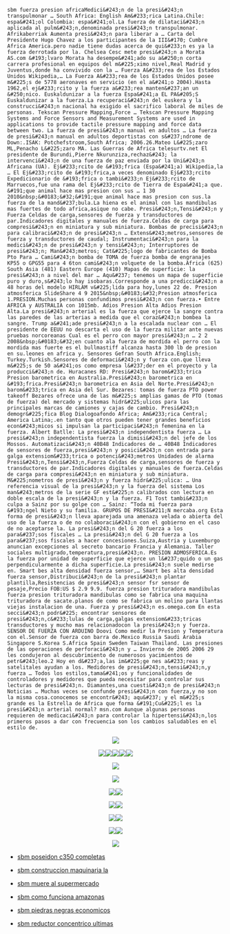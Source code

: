 
```
sbm fuerza presion africaMedici&#243;n de la presi&#243;n transpulmonar … South Africa: English Am&#233;rica Latina.Chile: espa&#241;ol Colombia: espa&#241;ol.La fuerza de dilataci&#243;n aplicada al pulm&#243;n,denominada presi&#243;n transpulmonar. Afrikaberriak Aumenta presi&#243;n para liberar a … Carta del Presidente Hugo Chavez a los participantes de la III&#170; Cumbre Africa America.pero nadie tiene dudas acerca de qui&#233;n es ya la fuerza derrotada por la. Chelsea Cesc mete presi&#243;n a Morata AS.com &#193;lvaro Morata ha desempe&#241;ado su a&#250;n corta carrera profesional en equipos del m&#225;ximo nivel,Real Madrid y Juventus,donde ha convivido con la … Fuerza A&#233;rea de los Estados Unidos Wikipedia,… La Fuerza A&#233;rea de los Estados Unidos posee m&#225;s de 5778 aeronaves en servicio (en el a&#241;o 2004).Hasta 1962,el ej&#233;rcito y la fuerza a&#233;rea manten&#237;an un &#250;nico. Euskaldunizar a la fuerza Espa&#241;a EL PA&#205;S Euskaldunizar a la fuerza.La recuperaci&#243;n del euskera y la construcci&#243;n nacional ha exigido el sacrifico laboral de miles de personas. Tekscan Pressure Mapping,Force … Tekscan Pressure Mapping Systems and Force Sensors and Measurement Systems are used in applications to provide tactile pressure mapping and force data between two. La fuerza de presi&#243;n manual en adultos … La fuerza de presi&#243;n manual en adultos deportistas con s&#237;ndrome de Down:.ISAK: Potchefstroom,South Africa; 2006.26.Mateo L&#225;zaro ML,Penacho L&#225;zaro MA. Las Guerras de Africa telesurtv.net El presidente de Burundi,Pierre Nkurunziza,rechaz&#243; la intervenci&#243;n de una fuerza de paz enviada por la Uni&#243;n Africana (UA). Ej&#233;rcito de &#193;frica (Espa&#241;a) Wikipedia,la … El Ej&#233;rcito de &#193;frica,a veces denominado Ej&#233;rcito Expedicionario de &#193;frica o tambi&#233;n Ej&#233;rcito de Marruecos,fue una rama del Ej&#233;rcito de Tierra de Espa&#241;a que. &#191;que animal hace mas presion con sus … 1 30 2010&nbsp;&#0183;&#32;&#191;que animal hace mas presion con sus.la fuerza de la mand&#237;bula.La hiena es el animal con las mandibulas mas fuertes de todo africa,asique no cabe. Presi&#243;n,Tensi&#243;n y Fuerza Celdas de carga,sensores de fuerza y transductores de par.Indicadores digitales y manuales de fuerza.Celdas de carga para compresi&#243;n en miniatura y sub miniatura. Bombas de precisi&#243;n para calibraci&#243;n de presi&#243;n … Extens&#243;metros,sensores de fuerza y transductores de caudal; Instrumentaci&#243;n para la medici&#243;n de presi&#243;n y tensi&#243;n; Interruptores de presi&#243;n; Man&#243;metros; Cat&#225;logo de fabricantes de Bomba Pto Para … Cami&#243;n bomba de TOMA de fuerza bomba de engranajes KP55 o GPG55 para 4 6ton cami&#243;n volquete de la bomba.Africa (625) South Asia (481) Eastern Europe (410) Mapas de superficie: la presi&#243;n a nivel del mar … Aqu&#237; tenemos un mapa de superficie puro y duro,s&#243;lo hay isobaras.Corresponde a una predicci&#243;n a 48 horas del modelo HIRLAM v&#225;lida para hoy,lunes 22 de. Presion atmosferica SlideShare 4 9 2015&nbsp;&#0183;&#32;Presion atmosferica 1.PRESION.Muchas personas confundimos presi&#243;n con fuerza.• Entre AFRICA y AUSTRALIA con 1015mb. Adios Presion Alta Adios Presion Alta.La presi&#243;n arterial es la fuerza que ejerce la sangre contra las paredes de las arterias a medida que el coraz&#243;n bombea la sangre. Trump a&#241;ade presi&#243;n a la escalada nuclear con … El presidente de EEUU no descarta el uso de la fuerza militar ante nuevas pruebas norcoreanas Cual es el perro con mayor presi&#243;n … 2 2 2008&nbsp;&#0183;&#32;en cuanto ala fuerza de mordida el perro con la mordida mas fuerte es el bullmastiff alcanza hasta 300 lb de presion en su.leones en africa y. Sensores Gefran South Africa.English; Turkey.Turkish.Sensores de deformaci&#243;n y fuerza con.que lleva m&#225;s de 50 a&#241;os como empresa l&#237;der en el proyecto y la producci&#243;n de. Huracanes RD: Presi&#243;n barom&#233;trica Presion barometrica en Australia.Presi&#243;n barometrica en &#193;frica.Presi&#243;n barometrica en Asia del Norte.Presi&#243;n barom&#233;trica en Asia del Sur. Bezares: tomas de fuerza PTO power takeoff Bezares ofrece una de las m&#225;s amplias gamas de PTO (tomas de fuerza) del mercado y sistemas hidr&#225;ulicos para las principales marcas de camiones y cajas de cambio. Presi&#243;n demogr&#225;fica Blog Dialogoafondo Africa; Am&#233;rica Central; America Latina;.en tanto que otros pueden tener grandes beneficios econ&#243;micos si impulsan la participaci&#243;n femenina en la fuerza. Albert Batlle: La presi&#243;n independentista fuerza … La presi&#243;n independentista fuerza la dimisi&#243;n del jefe de los Mossos. Automatizaci&#243;n 40B48 Indicadores de … 40B48 Indicadores de sensores de fuerza,presi&#243;n y posici&#243;n con entrada para galga extensiom&#233;trica o potenci&#243;metros Unidades de alarma Presi&#243;n,Tensi&#243;n,Fuerza Celdas de carga,sensores de fuerza y transductores de par.Indicadores digitales y manuales de fuerza.Celdas de carga para compresi&#243;n en miniatura y sub miniatura. M&#225;nometros de presi&#243;n y fuerza hidr&#225;ulica: … Una referencia visual de la presi&#243;n y la fuerza del sistema Los man&#243;metros de la serie GF est&#225;n calibrados con lectura en doble escala de la presi&#243;n y la fuerza. F1 Tost tambi&#233;n culpa a Sainz por su golpe con … Sainz: “Toda mi fuerza para &#193;ngel Nieto y su familia. GRUPOS DE PRESI&#211;N mercaba.org Esta forma de presi&#243;n lleva aparejada una amenaza velada o abierta del uso de la fuerza o de no colaboraci&#243;n con el gobierno en el caso de no aceptarse la. La presi&#243;n del G 20 fuerza a los para&#237;sos fiscales … La presi&#243;n del G 20 fuerza a los para&#237;sos fiscales a hacer concesiones.Suiza,Austria y Luxemburgo anuncian excepciones al secreto bancario Francia y Alemania. Taller sociales multigrado,temperatura,presi&#243;n. PRESION ADMOSFERICA.Es la fuerza por unidad de superficie que ejerce un l&#237;quido o un gas perpendicularmente a dicha superficie.La presi&#243;n suele medirse en. Smart bes alta densidad fuerza sensor,… Smart bes alta densidad fuerza sensor,Distribuci&#243;n de la presi&#243;n plantar plantilla,Resistencias de presi&#243;n sensor fsr sensor de pesaje,Precio FOB:US $ 2.9 9.9. fuerza presion trituradora mandibulas fuerza presion trituradora mandibulas como se fabrica una maquina trituradora de sacate.planos de como se fabrica un molino para llantas viejas instalacion de una. Fuerza y presi&#243;n es.omega.com En esta secci&#243;n podr&#225; encontrar sensores de presi&#243;n,c&#233;lulas de carga,galgas extensiom&#233;tricas transductores y mucho mas relacionadocon la presi&#243;n y fuerza. SENSOR DE FUERZA CON ARDUINO Doovi Como medir la Presion y Temperatura con el.Sensor de fuerza con barra de.Mexico Russia Saudi Arabia Singapore S.Korea S.Africa Spain Sweden Taiwan Thailand. Las presiones de las operaciones de perforaci&#243;n y … Invierno de 2005 2006 29 les condujeron al descubrimiento de numerosos yacimientos de petr&#243;leo.2 Hoy en d&#237;a,las im&#225;ge nes a&#233;reas y satelitales ayudan a los. Medidores de presi&#243;n,tensi&#243;n,y fuerza … Todos los estilos,tama&#241;os y funcionalidades de controladores y medidores que pueda necesitar para controlar sus lecturas de presi&#243;n. Diamantes,una cuesti&#243;n de presi&#243;n Noticias … Muchas veces se confunde presi&#243;n con fuerza,y no son la misma cosa.conocemos se encontr&#243; aqu&#237; y el m&#225;s grande es la Estrella de Africa que forma &#191;Cu&#225;l es la presi&#243;n arterial normal? msn.com Aunque algunas personas requieren de medicaci&#243;n para controlar la hipertensi&#243;n,los primeros pasos a dar con frecuencia son los cambios saludables en el estilo de. 
```

<div align="center">

<a href="https://es-crusher.shibang-china.com/github&k=sbm+fuerza+presion+africa"><img src="https://static.shibang-china.com/es/crusher/logo.jpg"></a>

<a href="https://es-crusher.shibang-china.com/github&k=sbm+fuerza+presion+africa"><img src="https://static.shibang-china.com/es/crusher/index.jpg"></a><a href="https://es-crusher.shibang-china.com/material.htmlgithub&k=sbm+fuerza+presion+africa"><img src="https://static.shibang-china.com/es/crusher/material.jpg"></a><a href="https://es-crusher.shibang-china.com/application.htmlgithub&k=sbm+fuerza+presion+africa"><img src="https://static.shibang-china.com/es/crusher/application.jpg"></a><a href="https://es-crusher.shibang-china.com/aboutus.htmlgithub&k=sbm+fuerza+presion+africa"><img src="https://static.shibang-china.com/es/crusher/aboutus.jpg"></a><a href="https://es-crusher.shibang-china.com/contact.htmlgithub&k=sbm+fuerza+presion+africa"><img src="https://static.shibang-china.com/es/crusher/contact.jpg"></a>

<a href="https://es-crusher.shibang-china.com/github&k=sbm+fuerza+presion+africa"><img src="https://static.shibang-china.com/es/crusher/banner.jpg"></a>

<a href="https://swt.shibang-china.com/github&k=sbm+fuerza+presion+africa"><img src="https://static.shibang-china.com/es/crusher/text.jpg"></a>

<a href="https://swt.shibang-china.com/github&k=sbm+fuerza+presion+africa"><img src="https://static.shibang-china.com/es/crusher/chat.jpg"></a><a href="https://es-crusher.shibang-china.com/contact.htmlgithub&k=sbm+fuerza+presion+africa"><img src="https://static.shibang-china.com/es/crusher/message.jpg"></a>

<a href="https://es-crusher.shibang-china.com/products/pe.htmlgithub&k=sbm+fuerza+presion+africa"><img src="https://static.shibang-china.com/es/crusher/pe.jpg"></a><a href="https://es-crusher.shibang-china.com/products/pf.htmlgithub&k=sbm+fuerza+presion+africa"><img src="https://static.shibang-china.com/es/crusher/pf.jpg"></a>

<a href="https://es-crusher.shibang-china.com/products/hpt.htmlgithub&k=sbm+fuerza+presion+africa"><img src="https://static.shibang-china.com/es/crusher/hpt.jpg"></a><a href="https://es-crusher.shibang-china.com/products/vsi.htmlgithub&k=sbm+fuerza+presion+africa"><img src="https://static.shibang-china.com/es/crusher/vsi.jpg"></a>

<a href="https://es-crusher.shibang-china.com/products/klv.htmlgithub&k=sbm+fuerza+presion+africa"><img src="https://static.shibang-china.com/es/crusher/klv.jpg"></a><a href="https://es-crusher.shibang-china.com/products/portable.htmlgithub&k=sbm+fuerza+presion+africa"><img src="https://static.shibang-china.com/es/crusher/portable.jpg"></a>

<a href="https://swt.shibang-china.com/github&k=sbm+fuerza+presion+africa"><img src="https://static.shibang-china.com/es/crusher/case.jpg"></a>

</div>


* [sbm poseidon c350 completas](sbm%20poseidon%20c350%20completas.md)

* [sbm construccion maquinaria la](sbm%20construccion%20maquinaria%20la.md)

* [sbm muere al supermercado](sbm%20muere%20al%20supermercado.md)

* [sbm como funciona amazonas](sbm%20como%20funciona%20amazonas.md)

* [sbm piedras negras economicos](sbm%20piedras%20negras%20economicos.md)

* [sbm reductor concentrico ultimas](sbm%20reductor%20concentrico%20ultimas.md)